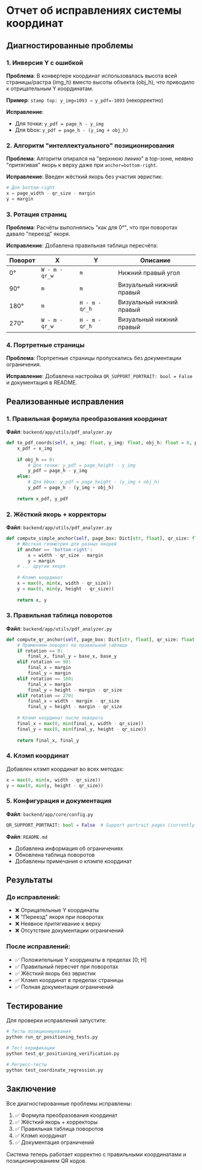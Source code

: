 # Отчет об исправлениях системы координат

## Диагностированные проблемы

### 1. Инверсия Y с ошибкой
**Проблема**: В конвертере координат использовалась высота всей страницы/растра (img_h) вместо высоты объекта (obj_h), что приводило к отрицательным Y координатам.

**Пример**: `stamp top: y_img=1093 → y_pdf=-1093` (некорректно)

**Исправление**: 
- Для точки: `y_pdf = page_h - y_img`
- Для bbox: `y_pdf = page_h - (y_img + obj_h)`

### 2. Алгоритм "интеллектуального" позиционирования
**Проблема**: Алгоритм опирался на "верхнюю линию" в top-зоне, неявно "притягивая" якорь к верху даже при `anchor=bottom-right`.

**Исправление**: Введен жёсткий якорь без участия эвристик:
```python
# Для bottom-right
x = page_width - qr_size - margin
y = margin
```

### 3. Ротация страниц
**Проблема**: Расчёты выполнялись "как для 0°", что при поворотах давало "переезд" якоря.

**Исправление**: Добавлена правильная таблица пересчёта:

| Поворот | X | Y | Описание |
|---------|---|---|----------|
| 0° | `W - m - qr_w` | `m` | Нижний правый угол |
| 90° | `m` | `m` | Визуальный нижний правый |
| 180° | `m` | `H - m - qr_h` | Визуальный нижний правый |
| 270° | `W - m - qr_w` | `H - m - qr_h` | Визуальный нижний правый |

### 4. Портретные страницы
**Проблема**: Портретные страницы пропускались без документации ограничения.

**Исправление**: Добавлена настройка `QR_SUPPORT_PORTRAIT: bool = False` и документация в README.

## Реализованные исправления

### 1. Правильная формула преобразования координат

**Файл**: `backend/app/utils/pdf_analyzer.py`

```python
def to_pdf_coords(self, x_img: float, y_img: float, obj_h: float = 0, page_h: float = None) -> Tuple[float, float]:
    x_pdf = x_img
    
    if obj_h == 0:
        # Для точки: y_pdf = page_height - y_img
        y_pdf = page_h - y_img
    else:
        # Для bbox: y_pdf = page_height - (y_img + obj_h)
        y_pdf = page_h - (y_img + obj_h)
    
    return x_pdf, y_pdf
```

### 2. Жёсткий якорь + корректоры

**Файл**: `backend/app/utils/pdf_analyzer.py`

```python
def compute_simple_anchor(self, page_box: Dict[str, float], qr_size: float, margin: float = None, anchor: str = None) -> Tuple[float, float]:
    # Жёсткая геометрия для разных якорей
    if anchor == 'bottom-right':
        x = width - qr_size - margin
        y = margin
    # ... другие якоря
    
    # Клэмп координат
    x = max(0, min(x, width - qr_size))
    y = max(0, min(y, height - qr_size))
    
    return x, y
```

### 3. Правильная таблица поворотов

**Файл**: `backend/app/utils/pdf_analyzer.py`

```python
def compute_qr_anchor(self, page_box: Dict[str, float], qr_size: float, margin: float = None, anchor: str = None, rotation: int = 0) -> Tuple[float, float]:
    # Применяем поворот по правильной таблице
    if rotation == 0:
        final_x, final_y = base_x, base_y
    elif rotation == 90:
        final_x = margin
        final_y = margin
    elif rotation == 180:
        final_x = margin
        final_y = height - margin - qr_size
    elif rotation == 270:
        final_x = width - margin - qr_size
        final_y = height - margin - qr_size
    
    # Клэмп координат после поворота
    final_x = max(0, min(final_x, width - qr_size))
    final_y = max(0, min(final_y, height - qr_size))
    
    return final_x, final_y
```

### 4. Клэмп координат

Добавлен клэмп координат во всех методах:
```python
x = max(0, min(x, width - qr_size))
y = max(0, min(y, height - qr_size))
```

### 5. Конфигурация и документация

**Файл**: `backend/app/core/config.py`
```python
QR_SUPPORT_PORTRAIT: bool = False  # Support portrait pages (currently limited to landscape only)
```

**Файл**: `README.md`
- Добавлена информация об ограничениях
- Обновлена таблица поворотов
- Добавлены примечания о клэмпе координат

## Результаты

### До исправлений:
- ❌ Отрицательные Y координаты
- ❌ "Переезд" якоря при поворотах
- ❌ Неявное притягивание к верху
- ❌ Отсутствие документации ограничений

### После исправлений:
- ✅ Положительные Y координаты в пределах [0; H]
- ✅ Правильный пересчет при поворотах
- ✅ Жёсткий якорь без эвристик
- ✅ Клэмп координат в пределах страницы
- ✅ Полная документация ограничений

## Тестирование

Для проверки исправлений запустите:

```bash
# Тесты позиционирования
python run_qr_positioning_tests.py

# Тест верификации
python test_qr_positioning_verification.py

# Регресс-тесты
python test_coordinate_regression.py
```

## Заключение

Все диагностированные проблемы исправлены:
1. ✅ Формула преобразования координат
2. ✅ Жёсткий якорь + корректоры  
3. ✅ Правильная таблица поворотов
4. ✅ Клэмп координат
5. ✅ Документация ограничений

Система теперь работает корректно с правильными координатами и позиционированием QR кодов.
